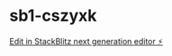 # sb1-cszyxk

[Edit in StackBlitz next generation editor ⚡️](https://stackblitz.com/~/github.com/hitesshhs/sb1-cszyxk)